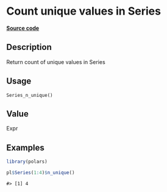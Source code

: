 

# Count unique values in Series

[**Source code**](https://github.com/pola-rs/r-polars/tree/main/R/series__series.R#L1006)

## Description

Return count of unique values in Series

## Usage

<pre><code class='language-R'>Series_n_unique()
</code></pre>

## Value

Expr

## Examples

``` r
library(polars)

pl$Series(1:4)$n_unique()
```

    #> [1] 4
